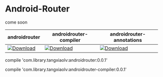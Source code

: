 # Android-Router
come soon


|androidrouter|androidrouter-compiler|androidrouter-annotations|
|---|---|---|
|[ ![Download](https://api.bintray.com/packages/tangxiaolv/maven/androidrouter/images/download.svg?version=0.0.1) ](https://bintray.com/tangxiaolv/maven/androidrouter/0.0.1/link)|[ ![Download](https://api.bintray.com/packages/tangxiaolv/maven/androidrouter-compiler/images/download.svg?version=0.0.1) ](https://bintray.com/tangxiaolv/maven/androidrouter-compiler/0.0.1/link)|[ ![Download](https://api.bintray.com/packages/tangxiaolv/maven/androidrouter-annotations/images/download.svg?version=0.0.1) ](https://bintray.com/tangxiaolv/maven/androidrouter-annotations/0.0.1/link)|

compile 'com.library.tangxiaolv:androidrouter:0.0.1'

compile 'com.library.tangxiaolv:androidrouter-compiler:0.0.1'